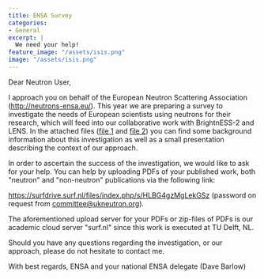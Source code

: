 ```yaml
---
title: ENSA Survey
categories:
- General
excerpt: | 
  We need your help!
feature_image: "/assets/isis.png"
image: "/assets/isis.png" 
---
```


Dear Neutron User,
 
I approach you on behalf of the European Neutron Scattering Association (http://neutrons-ensa.eu/). 
This year we are preparing a survey to investigate the needs of European scientists using neutrons for their research, which will feed into our collaborative work with BrightnESS-2 and LENS. 
In the attached files ([file 1](~/assets/ensa_1.pdf) and [file 2](~/assets/ensa_2.pdf)) you can find some background information about this investigation as well as a small presentation describing the context of our approach.
 
In order to ascertain the success of the investigation, we would like to ask for your help. 
You can help by uploading PDFs of your published work, both "neutron" and "non-neutron" publications via the following link:
 
https://surfdrive.surf.nl/files/index.php/s/HLBG4gzMgLekGSz (password on request from committee@ukneutron.org).
 
The aforementioned upload server for your PDFs or zip-files of PDFs is our academic cloud server "surf.nl" since this work is executed at TU Delft, NL.
 
Should you have any questions regarding the investigation, or our approach, please do not hesitate to contact me.
 
With best regards,
ENSA and your national ENSA delegate (Dave Barlow)
